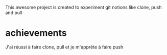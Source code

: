 This awesome project is created to experiment git notions like clone, push and pull
# achievements 
J'ai réussi à faire clone, pull et je m'apprête à faire push